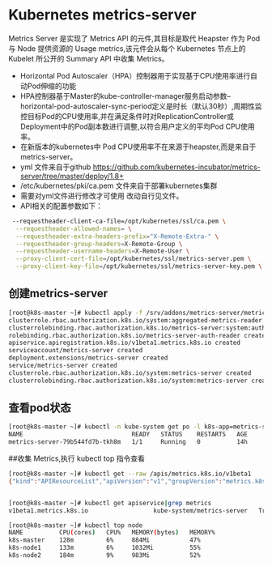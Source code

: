 # Kubernetes metrics-server

Metrics Server 是实现了 Metrics API 的元件,其目标是取代 Heapster 作为 Pod 与 Node 提供资源的 Usage metrics,该元件会从每个 Kubernetes 节点上的 Kubelet 所公开的 Summary API 中收集 Metrics。
- Horizontal Pod Autoscaler（HPA）控制器用于实现基于CPU使用率进行自动Pod伸缩的功能
- HPA控制器基于Master的kube-controller-manager服务启动参数–horizontal-pod-autoscaler-sync-period定义是时长（默认30秒）,周期性监控目标Pod的CPU使用率,并在满足条件时对ReplicationController或Deployment中的Pod副本数进行调整,以符合用户定义的平均Pod CPU使用率。
- 在新版本的kubernetes中 Pod CPU使用率不在来源于heapster,而是来自于metrics-server。
- yml 文件来自于github https://github.com/kubernetes-incubator/metrics-server/tree/master/deploy/1.8+
- /etc/kubernetes/pki/ca.pem 文件来自于部署kubernetes集群
- 需要对yml文件进行修改才可使用 改动自行见文件。
- API相关的配置参数如下：

```bash
 --requestheader-client-ca-file=/opt/kubernetes/ssl/ca.pem \
  --requestheader-allowed-names= \
  --requestheader-extra-headers-prefix="X-Remote-Extra-" \
  --requestheader-group-headers=X-Remote-Group \
  --requestheader-username-headers=X-Remote-User \
  --proxy-client-cert-file=/opt/kubernetes/ssl/metrics-server.pem \
  --proxy-client-key-file=/opt/kubernetes/ssl/metrics-server-key.pem \
```

## 创建metrics-server

```bash
[root@k8s-master ~]# kubectl apply -f /srv/addons/metrics-server/metrics-server-1.12up.yaml
clusterrole.rbac.authorization.k8s.io/system:aggregated-metrics-reader created
clusterrolebinding.rbac.authorization.k8s.io/metrics-server:system:auth-delegator created
rolebinding.rbac.authorization.k8s.io/metrics-server-auth-reader created
apiservice.apiregistration.k8s.io/v1beta1.metrics.k8s.io created
serviceaccount/metrics-server created
deployment.extensions/metrics-server created
service/metrics-server created
clusterrole.rbac.authorization.k8s.io/system:metrics-server created
clusterrolebinding.rbac.authorization.k8s.io/system:metrics-server created
```

## 查看pod状态

```bash
[root@k8s-master ~]# kubectl -n kube-system get po -l k8s-app=metrics-server
NAME                              READY   STATUS    RESTARTS   AGE
metrics-server-79b544fd7b-tkh8m   1/1     Running   0          14h
```

##收集 Metrics,执行 kubectl top 指令查看

```bash
[root@k8s-master ~]# kubectl get --raw /apis/metrics.k8s.io/v1beta1
{"kind":"APIResourceList","apiVersion":"v1","groupVersion":"metrics.k8s.io/v1beta1","resources":[{"name":"nodes","singularName":"","namespaced":false,"kind":"NodeMetrics","verbs":["get","list"]},{"name":"pods","singularName":"","namespaced":true,"kind":"PodMetrics","verbs":["get","list"]}]}


[root@k8s-master ~]# kubectl get apiservice|grep metrics
v1beta1.metrics.k8s.io                  kube-system/metrics-server   True        14h

[root@k8s-master ~]# kubectl top node
NAME          CPU(cores)   CPU%   MEMORY(bytes)   MEMORY%   
k8s-master    128m         6%     884Mi           47%       
k8s-node1     133m         6%     1032Mi          55%       
k8s-node2     184m         9%     983Mi           52%       
```
